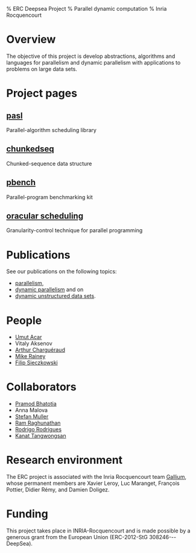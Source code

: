 % ERC Deepsea Project
% Parallel dynamic computation
% Inria Rocquencourt

Overview
========

The objective of this project is develop abstractions, algorithms and
languages for parallelism and dynamic parallelism with applications to
problems on large data sets.

Project pages
=============

## [pasl](http://deepsea.inria.fr/pasl/)

Parallel-algorithm scheduling library

## [chunkedseq](http://deepsea.inria.fr/chunkedseq/)

Chunked-sequence data structure

## [pbench](http://deepsea.inria.fr/pbench/)

Parallel-program benchmarking kit

## [oracular scheduling](http://deepsea.inria.fr/oracular)

Granularity-control technique for parallel programming

Publications
============

See our publications on the following topics:

- [parallelism](http://www.umut-acar.org/publications-by-topic#TOC-Parallel-Computation),
- [dynamic
parallelism](http://www.umut-acar.org/publications-by-topic#TOC-Dynamic-Parallelism)
and on
- [dynamic unstructured data
sets](http://www.umut-acar.org/publications-by-topic#TOC-Dynamic-Unstructured-Data).

People
======

- [Umut Acar](http://www.umut-acar.org/site/umutacar/)
- Vitaly Aksenov
- [Arthur Charguéraud](http://www.chargueraud.org/)
- [Mike Rainey](http://gallium.inria.fr/~rainey/)
- [Filip Sieczkowski](http://cs.au.dk/~filips/)

Collaborators
=============

- [Pramod Bhatotia](http://www.mpi-sws.org/~bhatotia/)
- Anna Malova
- [Stefan Muller](http://www.cs.cmu.edu/~smuller/)
- [Ram Raghunathan](http://www.cs.cmu.edu/~rraghuna/)
- [Rodrigo Rodrigues](http://asc.di.fct.unl.pt/~rodrigo/)
- [Kanat Tangwongsan](http://www.cs.cmu.edu/~ktangwon/)

Research environment
====================

The ERC project is associated with the Inria Rocquencourt team
[Gallium](http://gallium.inria.fr/), whose permanent members are
Xavier Leroy, Luc Maranget, François Pottier, Didier Rémy, and Damien
Doligez.

Funding
=======

This project takes place in INRIA-Rocquencourt and is made possible by
a generous grant from the European Union (ERC-2012-StG
308246---DeepSea).